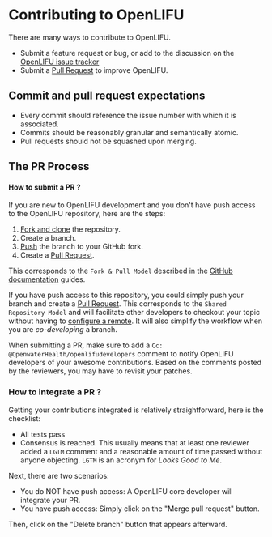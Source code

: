 Contributing to OpenLIFU
===============================

There are many ways to contribute to OpenLIFU.

  * Submit a feature request or bug, or add to the discussion on the [OpenLIFU issue tracker][is]
  * Submit a [Pull Request][pr] to improve OpenLIFU.

## Commit and pull request expectations

- Every commit should reference the issue number with which it is associated.
- Commits should be reasonably granular and semantically atomic.
- Pull requests should not be squashed upon merging.

The PR Process
-----------------------------------

#### How to submit a PR ?

If you are new to OpenLIFU development and you don't have push access to the OpenLIFU
repository, here are the steps:

1. [Fork and clone][fk] the repository.
3. Create a branch.
4. [Push][push] the branch to your GitHub fork.
5. Create a [Pull Request][pr].

This corresponds to the `Fork & Pull Model` described in the [GitHub documentation](https://docs.github.com/en/pull-requests/collaborating-with-pull-requests/getting-started/about-collaborative-development-models)
guides.

If you have push access to this repository, you could simply push your branch
and create a [Pull Request][pr]. This corresponds to the `Shared Repository Model`
and will facilitate other developers to checkout your topic without having to
[configure a remote](https://help.github.com/articles/configuring-a-remote-for-a-fork/).
It will also simplify the workflow when you are _co-developing_ a branch.

When submitting a PR, make sure to add a `Cc: @OpenwaterHealth/openlifudevelopers` comment to
notify OpenLIFU developers of your awesome contributions. Based on the
comments posted by the reviewers, you may have to revisit your patches.

### How to integrate a PR ?

Getting your contributions integrated is relatively straightforward, here
is the checklist:

* All tests pass
* Consensus is reached. This usually means that at least one reviewer added a `LGTM` comment
and a reasonable amount of time passed without anyone objecting. `LGTM` is an
acronym for _Looks Good to Me_.

Next, there are two scenarios:
* You do NOT have push access: A OpenLIFU core developer will integrate your PR.
* You have push access: Simply click on the "Merge pull request" button.

Then, click on the "Delete branch" button that appears afterward.


[fk]: http://help.github.com/forking/
[push]: https://help.github.com/articles/pushing-to-a-remote/
[pr]: https://github.com/OpenwaterHealth/OpenLIFU-app/merge_requests
[is]: https://github.com/OpenwaterHealth/OpenLIFU-app/issues
